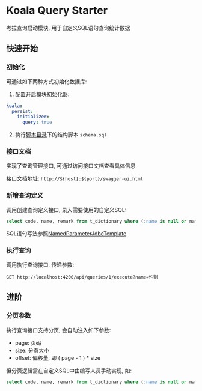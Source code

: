 # Koala Query Starter

考拉查询启动模块, 用于自定义SQL语句查询统计数据

## 快速开始

### 初始化

可通过如下两种方式初始化数据库:

1. 配置开启模块初始化器:

```yaml
koala:
  persist:
    initializer:
      query: true
```

2. 执行[脚本目录](../../koala-domains/koala-query/src/main/resources/database/query)下的结构脚本 `schema.sql`

### 接口文档

实现了查询管理接口, 可通过访问接口文档查看具体信息

接口文档地址: `http://${host}:${port}/swagger-ui.html`

### 新增查询定义

调用创建查询定义接口, 录入需要使用的自定义SQL:

```sql
select code, name, remark from t_dictionary where (:name is null or name = :name)
```

SQL语句写法参照[NamedParameterJdbcTemplate](https://docs.spring.io/spring-framework/reference/6.0-SNAPSHOT/data-access/jdbc/core.html#jdbc-NamedParameterJdbcTemplate)

### 执行查询

调用执行查询接口, 传递参数:

```http
GET http://localhost:4200/api/queries/1/execute?name=性别
```

## 进阶

### 分页参数

执行查询接口支持分页, 会自动注入如下参数:

- page: 页码
- size: 分页大小
- offset: 偏移量, 即 ( page - 1 ) * size

但分页逻辑需在自定义SQL中由编写人员手动实现, 如:

```sql
select code, name, remark from t_dictionary where (:name is null or name = :name) limit :offset, :size
```

